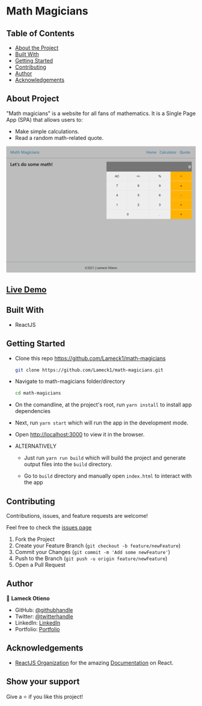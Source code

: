 # Math Magicians

## Table of Contents

* [About the Project](#about-the-project)
* [Built With](#built-with)
* [Getting Started](#getting-started)
* [Contributing](#contributing)
* [Author](#author)
* [Acknowledgements](#acknowledgements)

## About Project

"Math magicians" is a website for all fans of mathematics. It is a Single Page App (SPA) that allows users to:

* Make simple calculations.
* Read a random math-related quote.

![screenshot](./src/assets/images/screenshot.png)

## [Live Demo](https://lameck1.github.io/math-magicians/)

## Built With

* ReactJS

## Getting Started

* Clone this repo <https://github.com/Lameck1/math-magicians>

    ```bash
    git clone https://github.com/Lameck1/math-magicians.git
    ```

* Navigate to math-magicians folder/directory

    ```bash
    cd math-magicians
    ```

* On the comandline, at the project's root, run ```yarn install``` to install app dependencies

* Next, run ```yarn start``` which will run the app in the development mode.

* Open [http://localhost:3000](http://localhost:3000) to view it in the browser.

* ALTERNATIVELY

  * Just run ```yarn run build``` which will build the project and generate output files into the ```build``` directory.

  * Go to ```build``` directory and manually open ```index.html``` to interact with the app

## Contributing

Contributions, issues, and feature requests are welcome!

Feel free to check the [issues page](https://github.com/Lameck1/math-magicians/issues)

  1. Fork the Project
  2. Create your Feature Branch (`git checkout -b feature/newFeature`)
  3. Commit your Changes (`git commit -m 'Add some newFeature'`)
  4. Push to the Branch (`git push -u origin feature/newFeature`)
  5. Open a Pull Request

## Author

👤 **Lameck Otieno**

* GitHub: [@githubhandle](https://github.com/Lameck1)
* Twitter: [@twitterhandle](https://twitter.com/lameck721)
* LinkedIn: [LinkedIn](https://www.linkedin.com/in/lameck-odhiambo-642b7077/)
* Portfolio: [Portfolio](https://lameck.me)

## Acknowledgements

* [ReactJS Organization](https://www.themealdb.com/api.php) for the amazing [Documentation](https://reactjs.org/docs/getting-started.html) on React.

## Show your support

Give a ⭐️ if you like this project!
